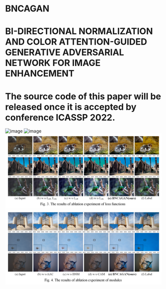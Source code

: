 # BNCAGAN
# BI-DIRECTIONAL NORMALIZATION AND COLOR ATTENTION-GUIDED GENERATIVE ADVERSARIAL NETWORK FOR IMAGE ENHANCEMENT
# The source code of this paper will be released once it is accepted by conference ICASSP 2022.
![image](https://github.com/SWU-CS-MediaLab/BNCAGAN/blob/main/BNCAGAN%20result-pictures/fiveK.png)
![image](https://github.com/SWU-CS-MediaLab/BNCAGAN/blob/main/BNCAGAN%20result-pictures/dped.png)
![image](https://github.com/SWU-CS-MediaLab/BNCAGAN/blob/main/BNCAGAN%20result-pictures/loss.png)
![image](https://github.com/SWU-CS-MediaLab/BNCAGAN/blob/main/BNCAGAN%20result-pictures/module.png)
